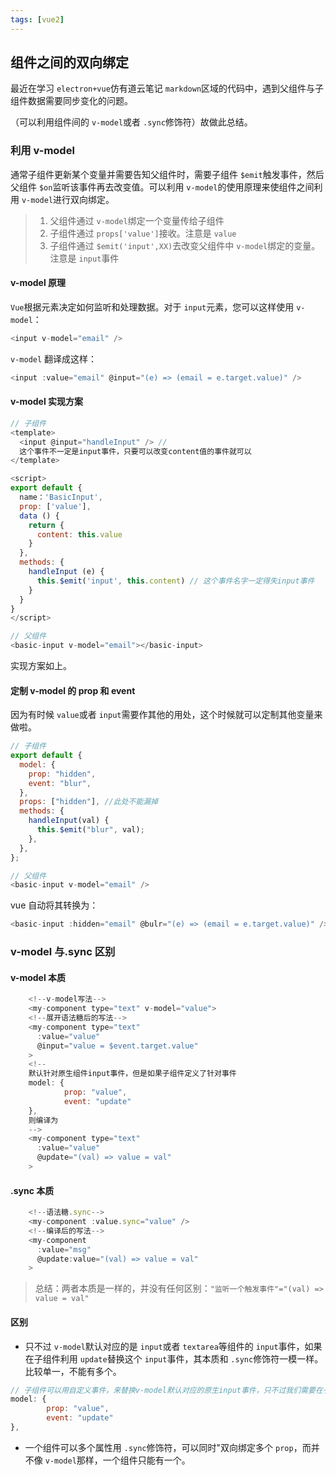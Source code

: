 ```yaml
---
tags: [vue2]
---
```

## 组件之间的双向绑定

最近在学习 `electron+vue`仿有道云笔记 `markdown`区域的代码中，遇到父组件与子组件数据需要同步变化的问题。

（可以利用组件间的 `v-model`或者 `.sync`修饰符）故做此总结。

### 利用 v-model

通常子组件更新某个变量并需要告知父组件时，需要子组件 `$emit`触发事件，然后父组件 `$on`监听该事件再去改变值。可以利用 `v-model`的使用原理来使组件之间利用 `v-model`进行双向绑定。

> 1. 父组件通过 `v-model`绑定一个变量传给子组件
> 2. 子组件通过 `props['value']`接收。注意是 `value`
> 3. 子组件通过 `$emit('input',XX)`去改变父组件中 `v-model`绑定的变量。注意是 `input`事件

#### v-model 原理

`Vue`根据元素决定如何监听和处理数据。对于 `input`元素，您可以这样使用 `v-model`：

```js
<input v-model="email" />
```

`v-model` 翻译成这样：

```js
<input :value="email" @input="(e) => (email = e.target.value)" />
```

#### v-model 实现方案

```js
// 子组件
<template>
  <input @input="handleInput" /> //
  这个事件不一定是input事件，只要可以改变content值的事件就可以
</template>

<script>
export default {
  name：'BasicInput',
  prop: ['value'],
  data () {
    return {
      content: this.value
    }
  },
  methods: {
    handleInput (e) {
      this.$emit('input', this.content) // 这个事件名字一定得失input事件
    }
  }
}
</script>
```

```js
// 父组件
<basic-input v-model="email"></basic-input>
```

实现方案如上。

#### 定制 v-model 的 prop 和 event

因为有时候 `value`或者 `input`需要作其他的用处，这个时候就可以定制其他变量来做啦。

```js
// 子组件
export default {
  model: {
    prop: "hidden",
    event: "blur",
  },
  props: ["hidden"], //此处不能漏掉
  methods: {
    handleInput(val) {
      this.$emit("blur", val);
    },
  },
};
```

```js
// 父组件
<basic-input v-model="email" />
```

vue 自动将其转换为：

```js
<basic-input :hidden="email" @bulr="(e) => (email = e.target.value)" />
```

### v-model 与.sync 区别

#### v-model 本质

```js
    <!--v-model写法-->
    <my-component type="text" v-model="value">
    <!--展开语法糖后的写法-->
    <my-component type="text"
      :value="value"
      @input="value = $event.target.value"
    >
    <!--
    默认针对原生组件input事件，但是如果子组件定义了针对事件
    model: {
            prop: "value",
            event: "update"
    },
    则编译为
    -->
    <my-component type="text"
      :value="value"
      @update="(val) => value = val"
    >
```

#### .sync 本质

```js
    <!--语法糖.sync-->
    <my-component :value.sync="value" />
    <!--编译后的写法-->
    <my-component
      :value="msg"
      @update:value="(val) => value = val"
    >
```

> 总结：两者本质是一样的，并没有任何区别：`"监听一个触发事件"="(val) => value = val"`

#### 区别

- 只不过 `v-model`默认对应的是 `input`或者 `textarea`等组件的 `input`事件，如果在子组件利用 `update`替换这个 `input`事件，其本质和 `.sync`修饰符一模一样。比较单一，不能有多个。

```js
// 子组件可以用自定义事件，来替换v-model默认对应的原生input事件，只不过我们需要在子组件手动 $emit
model: {
        prop: "value",
        event: "update"
},
```

- 一个组件可以多个属性用 `.sync`修饰符，可以同时"双向绑定多个 `prop`，而并不像 `v-model`那样，一个组件只能有一个。
